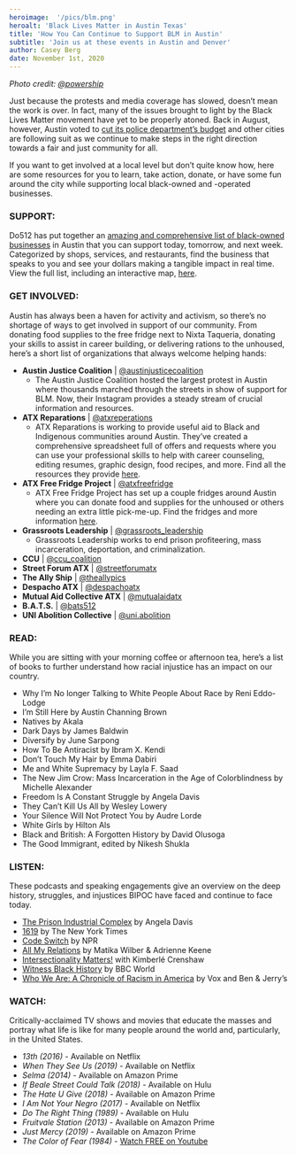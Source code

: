 ```yaml
---
heroimage:  '/pics/blm.png'
heroalt: 'Black Lives Matter in Austin Texas'
title: 'How You Can Continue to Support BLM in Austin'
subtitle: 'Join us at these events in Austin and Denver'
author: Casey Berg
date: November 1st, 2020
---
```

*Photo credit: [@powership](https://www.instagram.com/powerstrip/?hl=en)*

Just because the protests and media coverage has slowed, doesn’t mean the work is over. In fact, many of the issues brought to light by the Black Lives Matter movement have yet to be properly atoned. Back in August, however, Austin voted to [cut its police department’s budget](https://www.texastribune.org/2020/08/13/austin-city-council-cut-police-budget-defund/) and other cities are following suit as we continue to make steps in the right direction towards a fair and just community for all.

If you want to get involved at a local level but don’t quite know how, here are some resources for you to learn, take action, donate, or have some fun around the city while supporting local black-owned and -operated businesses. 

### SUPPORT: 
Do512 has put together an [amazing and comprehensive list of black-owned businesses](https://do512.com/p/black-owned-businesses-in-austin) in Austin that you can support today, tomorrow, and next week. Categorized by shops, services, and restaurants, find the business that speaks to you and see your dollars making a tangible impact in real time. View the full list, including an interactive map, [here](https://do512.com/p/black-owned-businesses-in-austin).

### GET INVOLVED:
Austin has always been a haven for activity and activism, so there’s no shortage of ways to get involved in support of our community. From donating food supplies to the free fridge next to Nixta Taqueria, donating your skills to assist in career building, or delivering rations to the unhoused, here’s a short list of organizations that always welcome helping hands:
- **Austin Justice Coalition** | [@austinjusticecoalition](https://www.instagram.com/austinjusticecoalition/?hl=en)
    - The Austin Justice Coalition hosted the largest protest in Austin where thousands marched through the streets in show of support for BLM. Now, their Instagram provides a steady stream of crucial information and resources. 
- **ATX Reparations** | [@atxreperations](https://www.instagram.com/atxreparations/?hl=en)
    - ATX Reparations is working to provide useful aid to Black and Indigenous communities around Austin. They’ve created a comprehensive spreadsheet full of offers and requests where you can use your professional skills to help with career counseling, editing resumes, graphic design, food recipes, and more. Find all the resources they provide [here](https://linktr.ee/atxreparations/).
- **ATX Free Fridge Project** | [@atxfreefridge](https://www.instagram.com/atxfreefridge/?hl=en)
    - ATX Free Fridge Project has set up a couple fridges around Austin where you can donate food and supplies for the unhoused or others needing an extra little pick-me-up. Find the fridges and more information [here](https://linktr.ee/atxfreefridge/). 
- **Grassroots Leadership** | [@grassroots_leadership](https://www.instagram.com/grassroots_leadership/?hl=en)
    - Grassroots Leadership works to end prison profiteering, mass incarceration, deportation, and criminalization.
- **CCU** | [@ccu_coalition](https://www.instagram.com/ccu_coalition/?hl=en)
- **Street Forum ATX** | [@streetforumatx](https://www.instagram.com/streetforumatx/?hl=en)
- **The Ally Ship** | [@theallypics](https://www.instagram.com/theallypics/)
- **Despacho ATX** | [@despachoatx](https://www.instagram.com/despachoatx/?hl=en)
- **Mutual Aid Collective ATX** | [@mutualaidatx](https://www.instagram.com/mutualaidatx/?hl=en)
- **B.A.T.S.** | [@bats512](https://www.instagram.com/bats512/)
- **UNI Abolition Collective** | [@uni.abolition](https://www.instagram.com/uni.abolition/?hl=en)

### READ:
While you are sitting with your morning coffee or afternoon tea, here’s a list of books to further understand how racial injustice has an impact on our country. 

- Why I’m No longer Talking to White People About Race by Reni Eddo-Lodge
- I’m Still Here by Austin Channing Brown
- Natives by Akala
- Dark Days by James Baldwin
- Diversify by June Sarpong
- How To Be Antiracist by Ibram X. Kendi
- Don’t Touch My Hair by Emma Dabiri  
- Me and White Supremacy by Layla F. Saad
- The New Jim Crow: Mass Incarceration in the Age of Colorblindness by Michelle Alexander
- Freedom Is A Constant Struggle by Angela Davis
- They Can’t Kill Us All by Wesley Lowery
- Your Silence Will Not Protect You by Audre Lorde
- White Girls by Hilton Als
- Black and British: A Forgotten History by David Olusoga
- The Good Immigrant, edited by Nikesh Shukla

### LISTEN:
These podcasts and speaking engagements give an overview on the deep history, struggles, and injustices BIPOC have faced and continue to face today.

- [The Prison Industrial Complex](https://open.spotify.com/album/4CAWyoeSPevGr4NyTD9U3U) by Angela Davis
- [1619](https://www.nytimes.com/2020/01/23/podcasts/1619-podcast.html) by The New York Times
- [Code Switch](https://www.npr.org/sections/codeswitch/) by NPR
- [All My Relations](https://open.spotify.com/show/4mHQR9Xkhl5ZAOJndFA3uT) by Matika Wilber & Adrienne Keene
- [Intersectionality Matters!](https://open.spotify.com/show/5CEVNLkyQ1kAx2MTSJZJLP) with Kimberlé Crenshaw
- [Witness Black History](https://open.spotify.com/show/722vbB8JrFU1VNayZH93Pu) by BBC World
- [Who We Are: A Chronicle of Racism in America](https://open.spotify.com/show/23fiv7gIOPexgjXAWhTITZ) by Vox and Ben & Jerry’s

### WATCH:
Critically-acclaimed TV shows and movies that educate the masses and portray what life is like for many people around the world and, particularly, in the United States. 

- *13th (2016)* - Available on Netflix
- *When They See Us (2019)* - Available on Netflix
- *Selma (2014)* - Available on Amazon Prime
- *If Beale Street Could Talk (2018)*  - Available on Hulu
- *The Hate U Give (2018)* - Available on Amazon Prime
- *I Am Not Your Negro (2017)* - Available on Netflix
- *Do The Right Thing (1989)* - Available on Hulu
- *Fruitvale Station (2013)* - Available on Amazon Prime
- *Just Mercy (2019)* - Available on Amazon Prime
- *The Color of Fear (1984)* - [Watch FREE on Youtube](https://www.youtube.com/watch?v=vv6oRtp71_o&ab_channel=ChiefEphraimAhmathPagai)
